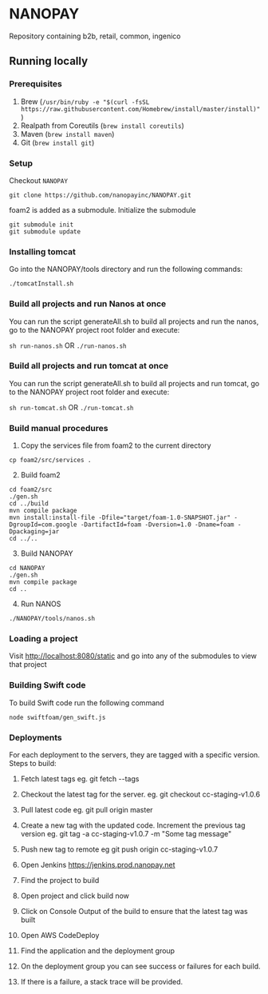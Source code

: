 # NANOPAY
Repository containing b2b, retail, common, ingenico

## Running locally

### Prerequisites
1. Brew (`/usr/bin/ruby -e "$(curl -fsSL https://raw.githubusercontent.com/Homebrew/install/master/install)"`)
2. Realpath from Coreutils (`brew install coreutils`)
3. Maven (`brew install maven`)
4. Git (`brew install git`)

### Setup
Checkout `NANOPAY`
```
git clone https://github.com/nanopayinc/NANOPAY.git
```

foam2 is added as a submodule.
Initialize the submodule
```
git submodule init
git submodule update
```

### Installing tomcat

Go into the NANOPAY/tools directory and run the following commands:

```
./tomcatInstall.sh

```


### Build all projects and run Nanos at once
You can run the script generateAll.sh to build all projects and run the nanos, go to the NANOPAY project root folder and execute:

`sh run-nanos.sh`
OR
`./run-nanos.sh`

### Build all projects and run tomcat at once
You can run the script generateAll.sh to build all projects and run tomcat, go to the NANOPAY project root folder and execute:

`sh run-tomcat.sh`
OR
`./run-tomcat.sh`

### Build manual procedures

1. Copy the services file from foam2 to the current directory

`cp foam2/src/services .`

2. Build foam2

```
cd foam2/src
./gen.sh
cd ../build
mvn compile package
mvn install:install-file -Dfile="target/foam-1.0-SNAPSHOT.jar" -DgroupId=com.google -DartifactId=foam -Dversion=1.0 -Dname=foam -Dpackaging=jar
cd ../..
```

3. Build NANOPAY

```
cd NANOPAY
./gen.sh
mvn compile package
cd ..
```

4. Run NANOS

```
./NANOPAY/tools/nanos.sh
```

### Loading a project

Visit [http://localhost:8080/static](http://localhost:8080/static) and go into any of the submodules to view that project

### Building Swift code

To build Swift code run the following command

`node swiftfoam/gen_swift.js`

### Deployments
For each deployment to the servers, they are tagged with a specific version.
Steps to build:
1. Fetch latest tags
   eg. git fetch --tags
   
2. Checkout the latest tag for the server.
   eg. git checkout cc-staging-v1.0.6

3. Pull latest code
   eg. git pull origin master

4. Create a new tag with the updated code. Increment the previous tag version
   eg. git tag -a cc-staging-v1.0.7 -m "Some tag message"

5. Push new tag to remote
  eg git push origin cc-staging-v1.0.7

6. Open Jenkins https://jenkins.prod.nanopay.net

7. Find the project to build

8. Open project and click build now

9. Click on Console Output of the build to ensure that the latest tag was built

10. Open AWS CodeDeploy

11. Find the application and the deployment group

12. On the deployment group you can see success or failures for each build.

13. If there is a failure, a stack trace will be provided.  
